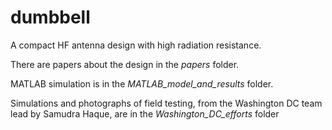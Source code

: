 # dumbbell
A compact HF antenna design with high radiation resistance.

There are papers about the design in the _papers_ folder.

MATLAB simulation is in the _MATLAB_model_and_results_ folder.

Simulations and photographs of field testing, from the Washington DC team lead by Samudra Haque, are in the _Washington_DC_efforts_ folder
